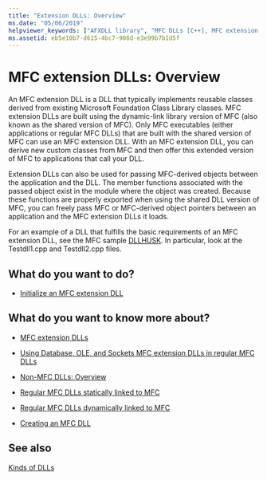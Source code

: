 ```yaml
---
title: "Extension DLLs: Overview"
ms.date: "05/06/2019"
helpviewer_keywords: ["AFXDLL library", "MFC DLLs [C++], MFC extension DLLs", "DLLs [C++], extension", "shared DLL versions [C++]", "extension DLLs [C++], about MFC extension DLLs"]
ms.assetid: eb5e10b7-d615-4bc7-908d-e3e99b7b1d5f
---
```

# MFC extension DLLs: Overview

An MFC extension DLL is a DLL that typically implements reusable classes derived from existing Microsoft Foundation Class Library classes. MFC extension DLLs are built using the dynamic-link library version of MFC (also known as the shared version of MFC). Only MFC executables (either applications or regular MFC DLLs) that are built with the shared version of MFC can use an MFC extension DLL. With an MFC extension DLL, you can derive new custom classes from MFC and then offer this extended version of MFC to applications that call your DLL.

Extension DLLs can also be used for passing MFC-derived objects between the application and the DLL. The member functions associated with the passed object exist in the module where the object was created. Because these functions are properly exported when using the shared DLL version of MFC, you can freely pass MFC or MFC-derived object pointers between an application and the MFC extension DLLs it loads.

For an example of a DLL that fulfills the basic requirements of an MFC extension DLL, see the MFC sample [DLLHUSK](https://github.com/Microsoft/VCSamples/tree/master/VC2010Samples/MFC/advanced/dllhusk). In particular, look at the Testdll1.cpp and Testdll2.cpp files.

## What do you want to do?

- [Initialize an MFC extension DLL](run-time-library-behavior.md#initializing-extension-dlls)

## What do you want to know more about?

- [MFC extension DLLs](extension-dlls.md)

- [Using Database, OLE, and Sockets MFC extension DLLs in regular MFC DLLs](using-database-ole-and-sockets-extension-dlls-in-regular-dlls.md)

- [Non-MFC DLLs: Overview](non-mfc-dlls-overview.md)

- [Regular MFC DLLs statically linked to MFC](regular-dlls-statically-linked-to-mfc.md)

- [Regular MFC DLLs dynamically linked to MFC](regular-dlls-dynamically-linked-to-mfc.md)

- [Creating an MFC DLL](../mfc/reference/mfc-dll-wizard.md)

## See also

[Kinds of DLLs](kinds-of-dlls.md)
